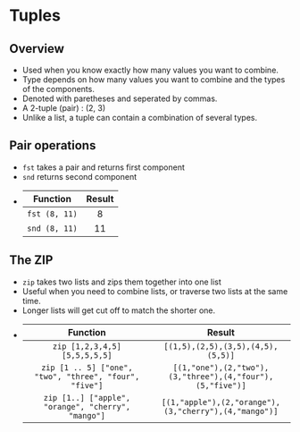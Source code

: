 # Tuples

## **Overview**
+ Used when you know exactly how many values you want to combine.
+ Type depends on how many values you want to combine and the types of the components.
+ Denoted with paretheses and seperated by commas.
+ A 2-tuple (pair) : (2, 3)
+ Unlike a list, a tuple can contain a combination of several types.

## **Pair operations**
+ `fst` takes a pair and returns first component
+ `snd` returns second component
+ Function | Result
  :---: | :---:
  `fst (8, 11)` | 8
  `snd (8, 11)` | 11

## **The ZIP**
+ `zip` takes two lists and zips them together into one list
+ Useful when you need to combine lists, or traverse two lists at the same time.
+ Longer lists will get cut off to match the shorter one.
+ Function | Result
  :---: | :---:
  `zip [1,2,3,4,5] [5,5,5,5,5]` | `[(1,5),(2,5),(3,5),(4,5),(5,5)]`
  `zip [1 .. 5] ["one", "two", "three", "four", "five"]` | `[(1,"one"),(2,"two"),(3,"three"),(4,"four"),(5,"five")]`
  `zip [1..] ["apple", "orange", "cherry", "mango"]` | `[(1,"apple"),(2,"orange"),(3,"cherry"),(4,"mango")]`